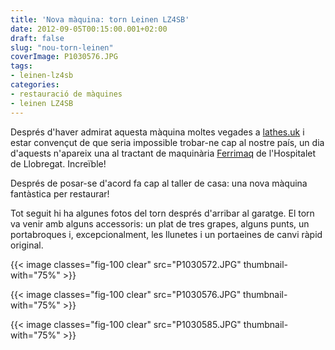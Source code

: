 ```yaml
---
title: 'Nova màquina: torn Leinen LZ4SB'
date: 2012-09-05T00:15:00.001+02:00
draft: false
slug: "nou-torn-leinen"
coverImage: P1030576.JPG
tags:
- leinen-lz4sb
categories:
- restauració de màquines
- leinen LZ4SB
---
```



Després d'haver admirat aquesta màquina moltes vegades a
[lathes.uk](http://www.lathes.co.uk/leinen/) i estar convençut de que
seria impossible trobar-ne cap al nostre país, un dia d'aquests
n'apareix una al tractant de maquinària
[Ferrimaq](http://www.ferrimaq.com/Maquinaria-de-ocasion.html) de
l'Hospitalet de Llobregat. Increïble!

<!--more-->

Després de posar-se d'acord fa cap al taller de casa: una nova màquina
fantàstica per restaurar!

Tot seguit hi ha algunes fotos del torn després d'arribar al
garatge. El torn va venir amb alguns accessoris: un plat de tres
grapes, alguns punts, un portabroques i, excepcionalment, les llunetes
i un portaeines de canvi ràpid original.

{{< image classes="fig-100 clear" src="P1030572.JPG"
thumbnail-with="75%" >}}

{{< image classes="fig-100 clear"  src="P1030576.JPG" thumbnail-with="75%" >}}

{{< image classes="fig-100 clear"  src="P1030585.JPG" thumbnail-with="75%" >}}
